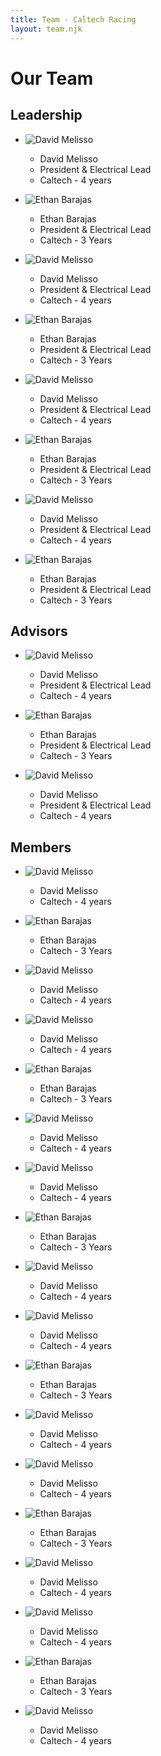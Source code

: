 ```yaml
---
title: Team - Caltech Racing
layout: team.njk
---
```


# Our Team

## Leadership
<section id="team_leads">

- ![David Melisso](/assets/headshots/blank_headshot.png)
    - David Melisso
    - President & Electrical Lead
    - Caltech - 4 years

- ![Ethan Barajas](/assets/headshots/blank_headshot.png)
    - Ethan Barajas
    - President & Electrical Lead
    - Caltech - 3 Years

- ![David Melisso](/assets/headshots/blank_headshot.png)
    - David Melisso
    - President & Electrical Lead
    - Caltech - 4 years

- ![Ethan Barajas](/assets/headshots/blank_headshot.png)
    - Ethan Barajas
    - President & Electrical Lead
    - Caltech - 3 Years

- ![David Melisso](/assets/headshots/blank_headshot.png)
    - David Melisso
    - President & Electrical Lead
    - Caltech - 4 years

- ![Ethan Barajas](/assets/headshots/blank_headshot.png)
    - Ethan Barajas
    - President & Electrical Lead
    - Caltech - 3 Years

- ![David Melisso](/assets/headshots/blank_headshot.png)
    - David Melisso
    - President & Electrical Lead
    - Caltech - 4 years

- ![Ethan Barajas](/assets/headshots/blank_headshot.png)
    - Ethan Barajas
    - President & Electrical Lead
    - Caltech - 3 Years
</section>

## Advisors
<section id="team_leads">

- ![David Melisso](/assets/headshots/blank_headshot.png)
    - David Melisso
    - President & Electrical Lead
    - Caltech - 4 years

- ![Ethan Barajas](/assets/headshots/blank_headshot.png)
    - Ethan Barajas
    - President & Electrical Lead
    - Caltech - 3 Years

- ![David Melisso](/assets/headshots/blank_headshot.png)
    - David Melisso
    - President & Electrical Lead
    - Caltech - 4 years
</section>

## Members
<section id="team_members">

- ![David Melisso](/assets/headshots/blank_headshot.png)
    - David Melisso
    - Caltech - 4 years

- ![Ethan Barajas](/assets/headshots/blank_headshot.png)
    - Ethan Barajas
    - Caltech - 3 Years

- ![David Melisso](/assets/headshots/blank_headshot.png)
    - David Melisso
    - Caltech - 4 years

- ![David Melisso](/assets/headshots/blank_headshot.png)
    - David Melisso
    - Caltech - 4 years

- ![Ethan Barajas](/assets/headshots/blank_headshot.png)
    - Ethan Barajas
    - Caltech - 3 Years

- ![David Melisso](/assets/headshots/blank_headshot.png)
    - David Melisso
    - Caltech - 4 years

- ![David Melisso](/assets/headshots/blank_headshot.png)
    - David Melisso
    - Caltech - 4 years

- ![Ethan Barajas](/assets/headshots/blank_headshot.png)
    - Ethan Barajas
    - Caltech - 3 Years

- ![David Melisso](/assets/headshots/blank_headshot.png)
    - David Melisso
    - Caltech - 4 years

- ![David Melisso](/assets/headshots/blank_headshot.png)
    - David Melisso
    - Caltech - 4 years

- ![Ethan Barajas](/assets/headshots/blank_headshot.png)
    - Ethan Barajas
    - Caltech - 3 Years

- ![David Melisso](/assets/headshots/blank_headshot.png)
    - David Melisso
    - Caltech - 4 years

- ![David Melisso](/assets/headshots/blank_headshot.png)
    - David Melisso
    - Caltech - 4 years

- ![Ethan Barajas](/assets/headshots/blank_headshot.png)
    - Ethan Barajas
    - Caltech - 3 Years

- ![David Melisso](/assets/headshots/blank_headshot.png)
    - David Melisso
    - Caltech - 4 years

- ![David Melisso](/assets/headshots/blank_headshot.png)
    - David Melisso
    - Caltech - 4 years

- ![Ethan Barajas](/assets/headshots/blank_headshot.png)
    - Ethan Barajas
    - Caltech - 3 Years

- ![David Melisso](/assets/headshots/blank_headshot.png)
    - David Melisso
    - Caltech - 4 years

</section>